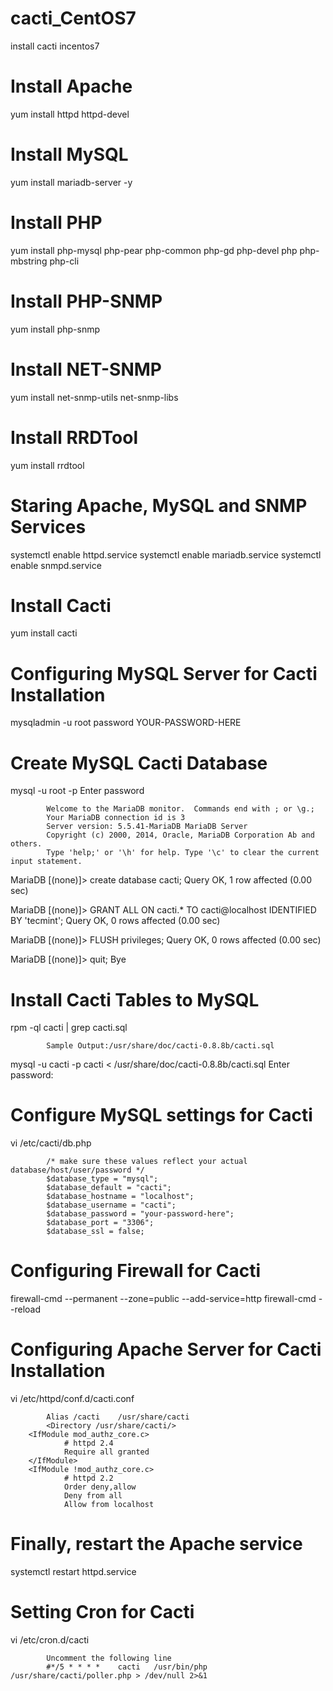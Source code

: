 # cacti_CentOS7
install cacti incentos7
# Install Apache
yum install httpd httpd-devel
# Install MySQL
yum install mariadb-server -y
# Install PHP
yum install php-mysql php-pear php-common php-gd php-devel php php-mbstring php-cli
# Install PHP-SNMP
yum install php-snmp
# Install NET-SNMP
yum install net-snmp-utils net-snmp-libs
# Install RRDTool
yum install rrdtool
# Staring Apache, MySQL and SNMP Services
systemctl enable httpd.service
systemctl enable mariadb.service
systemctl enable snmpd.service
# Install Cacti
yum install cacti
# Configuring MySQL Server for Cacti Installation
mysqladmin -u root password YOUR-PASSWORD-HERE
# Create MySQL Cacti Database
mysql -u root -p
Enter password

            Welcome to the MariaDB monitor.  Commands end with ; or \g.;
            Your MariaDB connection id is 3
            Server version: 5.5.41-MariaDB MariaDB Server
            Copyright (c) 2000, 2014, Oracle, MariaDB Corporation Ab and others.
            Type 'help;' or '\h' for help. Type '\c' to clear the current input statement.

MariaDB [(none)]> create database cacti;
Query OK, 1 row affected (0.00 sec)

MariaDB [(none)]> GRANT ALL ON cacti.* TO cacti@localhost IDENTIFIED BY 'tecmint';
Query OK, 0 rows affected (0.00 sec)

MariaDB [(none)]> FLUSH privileges;
Query OK, 0 rows affected (0.00 sec)

MariaDB [(none)]> quit;
Bye

# Install Cacti Tables to MySQL
rpm -ql cacti | grep cacti.sql

            Sample Output:/usr/share/doc/cacti-0.8.8b/cacti.sql

mysql -u cacti -p cacti < /usr/share/doc/cacti-0.8.8b/cacti.sql
Enter password:

# Configure MySQL settings for Cacti
vi /etc/cacti/db.php

            /* make sure these values reflect your actual database/host/user/password */
            $database_type = "mysql";
            $database_default = "cacti";
            $database_hostname = "localhost";
            $database_username = "cacti";
            $database_password = "your-password-here";
            $database_port = "3306";
            $database_ssl = false;

# Configuring Firewall for Cacti
firewall-cmd --permanent --zone=public --add-service=http
firewall-cmd --reload

# Configuring Apache Server for Cacti Installation
vi /etc/httpd/conf.d/cacti.conf

            Alias /cacti    /usr/share/cacti
            <Directory /usr/share/cacti/>
        <IfModule mod_authz_core.c>
                # httpd 2.4
                Require all granted
        </IfModule>
        <IfModule !mod_authz_core.c>
                # httpd 2.2
                Order deny,allow
                Deny from all
                Allow from localhost
            
            
# Finally, restart the Apache service
systemctl restart httpd.service

# Setting Cron for Cacti
vi /etc/cron.d/cacti

            Uncomment the following line
            #*/5 * * * *    cacti   /usr/bin/php /usr/share/cacti/poller.php > /dev/null 2>&1



